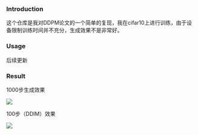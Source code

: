 ### Introduction

这个仓库是我对DDPM论文的一个简单的复现，我在cifar10上进行训练，由于设备限制训练时间并不充分，生成效果不是非常好。

### Usage

后续更新

### Result

1000步生成效果

![](C:\Users\wang\PycharmProjects\diffusion\example\epoch1720.png)

100步（DDIM）效果

![](C:\Users\wang\PycharmProjects\diffusion\example\DDIM100.png)
